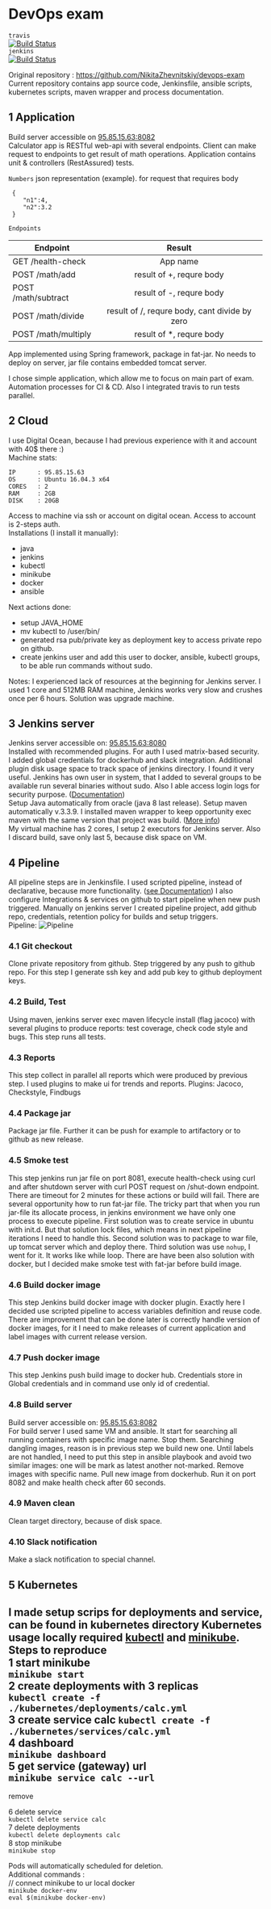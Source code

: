 # DevOps exam  
`travis`  
[![Build Status](https://travis-ci.com/NikitaZhevnitskiy/devops-exam.svg?token=6FYqXrfAk2ZHo34Tq8Gp&branch=master)](https://travis-ci.com/NikitaZhevnitskiy/devops-exam)  
`jenkins`   
[![Build Status](http://95.85.15.63:8080/buildStatus/icon?job=master-Jenkinsfile)](http://95.85.15.63:8080/job/master-Jenkinsfile/)

Original repository : https://github.com/NikitaZhevnitskiy/devops-exam   
Current repository contains app source code, Jenkinsfile, ansible scripts, kubernetes scripts, maven wrapper and process documentation.
## 1 Application
Build server accessible on  [95.85.15.63:8082](http://95.85.15.63:8082/health-check)  
Calculator app is RESTful web-api with several endpoints. Client can make request to endpoints 
to get result of math operations. Application contains unit & controllers (RestAssured) tests.

`Numbers` json representation (example).
for request that requires body
```
 {
    "n1":4,
    "n2":3.2
 }
```  

`Endpoints`  
 
| Endpoint              | Result                |
| ----------------------|  :------------------: | 
| GET /health-check     | App name              | 
| POST /math/add        | result of +, requre body    | 
| POST /math/subtract   | result of -, requre body    | 
| POST /math/divide     | result of /, requre body, cant divide by zero    | 
| POST /math/multiply   | result of *, requre body    | 

App implemented using Spring framework, package in fat-jar.
No needs to deploy on server, jar file contains embedded tomcat server. 

I chose simple application, which allow me to focus on main part of exam. Automation processes for CI & CD. 
Also I integrated travis to run tests parallel.

## 2 Cloud 
I use Digital Ocean, because I had previous experience with it and account with 40$ there :)   
Machine stats:  
```
IP      : 95.85.15.63
OS      : Ubuntu 16.04.3 x64 
CORES   : 2
RAM     : 2GB
DISK    : 20GB
``` 
Access to machine via ssh or account on digital ocean. Access to account is 2-steps auth.  
Installations (I install it manually): 
* java
* jenkins
* kubectl
* minikube
* docker
* ansible

Next actions done:
* setup JAVA_HOME
* mv kubectl to /user/bin/
* generated rsa pub/private key as deployment key to access private repo on github.
* create jenkins user and add this user to docker, ansible, kubectl groups, to be able run commands without sudo.

Notes: 
I experienced lack of resources at the beginning for Jenkins server. 
I used 1 core and 512MB RAM machine, Jenkins works very slow and crushes once per 6 hours. 
Solution was upgrade machine.  

## 3 Jenkins server
Jenkins server accessible on:  [95.85.15.63:8080](http://95.85.15.63:8080)  
Installed with recommended plugins. For auth I used matrix-based security. 
I added global credentials for dockerhub and slack integration.
Additional plugin disk usage space to track space of jenkins directory. I found it very useful. 
Jenkins has own user in system, that I added to several groups to be available run several binaries without sudo.
Also I able access login logs for security purpose. ([Documentation](https://wiki.jenkins.io/display/JENKINS/Access+Logging))  
Setup Java automatically from oracle (java 8 last release). Setup maven automatically v.3.3.9. I installed maven wrapper to keep opportunity exec 
maven with the same version that project was build. ([More info](https://github.com/takari/maven-wrapper))  
My virtual machine has 2 cores, I setup 2 executors for Jenkins server. Also I discard build, save only last 5, because disk space on VM.

## 4 Pipeline
All pipeline steps are in Jenkinsfile. I used scripted pipeline, instead of declarative, because more functionality. 
([see Documentation](https://jenkins.io/doc/book/pipeline/syntax/#scripted-pipeline)) 
I also configure Integrations & services on github to start pipeline when new push triggered.
Manually on jenkins server I created pipeline project, add github repo, credentials, retention policy for builds and setup triggers.  
Pipeline: 
![Pipeline](./screenshot/pipeline.png)

### 4.1 Git checkout
Clone private repository from github.
Step triggered by any push to github repo. 
For this step I generate ssh key and add pub key to github deployment keys.

### 4.2 Build, Test
Using maven, jenkins server exec maven lifecycle install (flag jacoco) with several plugins to produce reports: test coverage, check code style and bugs.
This step runs all tests.

### 4.3 Reports
This step collect in parallel all reports which were produced by previous step. I used plugins to make ui for trends and reports.
Plugins: Jacoco, Checkstyle, Findbugs

### 4.4 Package jar
Package jar file. Further it can be push for example to artifactory or to github as new release.

### 4.5 Smoke test
This step jenkins run jar file on port 8081, execute health-check using curl and after shutdown server with curl POST request on /shut-down endpoint.
There are timeout for 2 minutes for these actions or build will fail. There are several opportunity how to run fat-jar file.
The tricky part that when you run jar-file its allocate process, in jenkins environment we have only one process to execute pipeline.
First solution was to create service in ubuntu with init.d. But that solution lock files, which means in next pipeline iterations I need to handle this.
Second solution was to package to war file, up tomcat server which and deploy there.
Third solution was use `nohup`, I went for it. It works like while loop. There are have been also solution with docker, 
but I decided make smoke test with fat-jar before build image.   

### 4.6 Build docker image
This step Jenkins build docker image with docker plugin. Exactly here I decided use scripted pipeline to access variables definition and reuse code.
There are improvement that can be done later is correctly handle version of docker images, 
for it I need to make releases of current application and label images with current release version.

### 4.7 Push docker image
This step Jenkins push build image to docker hub. Credentials store in Global credentials and in command use only id of credential.


### 4.8 Build server
Build server accessible on:  [95.85.15.63:8082](http://95.85.15.63:8082/health-check)  
For build server I used same VM and ansible. 
It start for searching all running containers with specific image name.
Stop them.
Searching dangling images, reason is in previous step we build new one. Until 
labels are not handled, I need to put this step in ansible playbook and avoid two similar images: 
one will be mark as latest another not-marked.
Remove images with specific name. Pull new image from dockerhub. 
Run it on port 8082 and make health check after 60 seconds.

### 4.9 Maven clean
Clean target directory, because of disk space.

### 4.10 Slack notification
Make a slack notification to special channel. 

## 5 Kubernetes
I made setup scrips for deployments and service, can be found in kubernetes directory
Kubernetes usage locally required [kubectl](https://kubernetes.io/docs/tasks/tools/install-kubectl/) 
and [minikube](https://github.com/kubernetes/minikube/releases).  
Steps to reproduce  
1 start minikube  
`minikube start`  
2 create deployments with 3 replicas  
`kubectl create -f ./kubernetes/deployments/calc.yml`    
3 create service calc
`kubectl create -f ./kubernetes/services/calc.yml`  
4 dashboard  
`minikube dashboard`  
5 get service (gateway) url  
`minikube service calc --url`  
------------------------------  
remove  
   
6 delete service  
`kubectl delete service calc`  
7 delete deployments  
`kubectl delete deployments calc`  
8 stop minikube  
`minikube stop`

Pods will automatically scheduled for deletion.  
Additional commands :   
// connect minikube to ur local docker  
`minikube docker-env`  
`eval $(minikube docker-env)`
